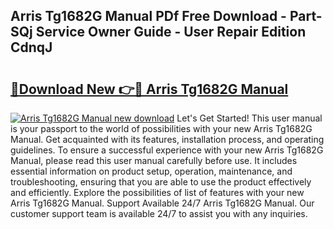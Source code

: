 ## Arris Tg1682G Manual PDf Free Download - Part-SQj Service Owner Guide - User Repair Edition CdnqJ

# <h2><a href="http://bc28843.oget.top/?id=Arris+Tg1682G+Manual">🔗Download New 👉🔴 Arris Tg1682G Manual</a></h2>

[![Arris Tg1682G Manual new download](https://i.imgur.com/5g1atiW.png)](http://bc28843.oget.top/?id=Arris+Tg1682G+Manual)
Let's Get Started! This user manual is your passport to the world of possibilities with your new Arris Tg1682G Manual. Get acquainted with its features, installation process, and operating guidelines. To ensure a successful experience with your new Arris Tg1682G Manual, please read this user manual carefully before use. It includes essential information on product setup, operation, maintenance, and troubleshooting, ensuring that you are able to use the product effectively and efficiently. Explore the possibilities of list of features with your new Arris Tg1682G Manual. Support Available 24/7 Arris Tg1682G Manual. Our customer support team is available 24/7 to assist you with any inquiries.
